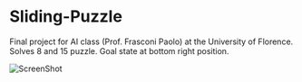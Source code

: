 Sliding-Puzzle
==============

Final project for AI class (Prof. Frasconi Paolo) at the University of Florence.
Solves 8 and 15 puzzle.
Goal state at bottom right position.

![ScreenShot](https://dl.dropboxusercontent.com/u/1994958/sliding%20puzzle%20IA.png)
